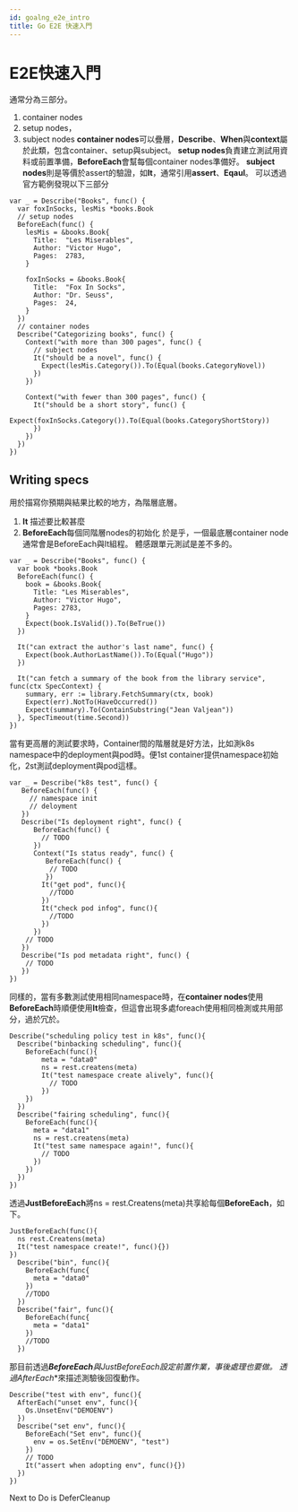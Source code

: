 ```yaml
---
id: goalng_e2e_intro
title: Go E2E 快速入門
---
```

# E2E快速入門
通常分為三部分。
1. container nodes
2. setup nodes，
3. subject nodes
**container nodes**可以疊層，**Describe**、**When**與**context**屬於此類，包含container、setup與subject。
**setup nodes**負責建立測試用資料或前置準備，**BeforeEach**會幫每個container nodes準備好。
**subject nodes**則是等價於assert的驗證，如**It**，通常引用**assert**、**Eqaul**。
可以透過官方範例發現以下三部分
```golang
var _ = Describe("Books", func() {
  var foxInSocks, lesMis *books.Book
  // setup nodes
  BeforeEach(func() {
    lesMis = &books.Book{
      Title:  "Les Miserables",
      Author: "Victor Hugo",
      Pages:  2783,
    }

    foxInSocks = &books.Book{
      Title:  "Fox In Socks",
      Author: "Dr. Seuss",
      Pages:  24,
    }
  })
  // container nodes
  Describe("Categorizing books", func() {
    Context("with more than 300 pages", func() {
      // subject nodes
      It("should be a novel", func() {
        Expect(lesMis.Category()).To(Equal(books.CategoryNovel))
      })
    })

    Context("with fewer than 300 pages", func() {
      It("should be a short story", func() {
        Expect(foxInSocks.Category()).To(Equal(books.CategoryShortStory))
      })
    })
  })
})
```
## Writing specs
用於描寫你預期與結果比較的地方，為階層底層。
1. **It** 描述要比較甚麼
2. **BeforeEach**每個同階層nodes的初始化
於是乎，一個最底層container node通常會是BeforeEach與It組程。
體感跟單元測試是差不多的。
```golang
var _ = Describe("Books", func() {
  var book *books.Book
  BeforeEach(func() {
    book = &books.Book{
      Title: "Les Miserables",
      Author: "Victor Hugo",
      Pages: 2783,
    }
    Expect(book.IsValid()).To(BeTrue())
  })

  It("can extract the author's last name", func() {
    Expect(book.AuthorLastName()).To(Equal("Hugo"))
  })

  It("can fetch a summary of the book from the library service", func(ctx SpecContext) {
    summary, err := library.FetchSummary(ctx, book)
    Expect(err).NotTo(HaveOccurred())
    Expect(summary).To(ContainSubstring("Jean Valjean"))
  }, SpecTimeout(time.Second))
})
```
當有更高層的測試要求時，Container間的階層就是好方法，比如測k8s namespace中的deployment與pod時。便1st container提供namespace初始化，2st測試deployment與pod這樣。
```golang
var _ = Describe("k8s test", func() {
   BeforeEach(func() {
     // namespace init
     // deloyment
   })
   Describe("Is deployment right", func() {
      BeforeEach(func() {
        // TODO
      })
      Context("Is status ready", func() {
         BeforeEach(func() {
          // TODO
         })
        It("get pod", func(){ 
          //TODO 
        })
        It("check pod infog", func(){
          //TODO
        })
      })
    // TODO
   })
   Describe("Is pod metadata right", func() {
    // TODO
   })
})
```
同樣的，當有多數測試使用相同namespace時，在**container nodes**使用**BeforeEach**時順便使用**It**檢查，但這會出現多處foreach使用相同檢測或共用部分，過於冗於。
```golang
Describe("scheduling policy test in k8s", func(){
  Describe("binbacking scheduling", func(){
    BeforeEach(func(){
        meta = "data0"
        ns = rest.createns(meta)
        It("test namespace create alively", func(){
          // TODO
        })
    })
  })
  Describe("fairing scheduling", func(){
    BeforeEach(func(){
      meta = "data1"
      ns = rest.createns(meta)
      It("test same namespace again!", func(){
        // TODO
      })
    })
  })
}) 
```
透過**JustBeforeEach**將ns = rest.Createns(meta)共享給每個**BeforeEach**，如下。
```golang
JustBeforeEach(func(){
  ns rest.Createns(meta)
  It("test namespace create!", func(){})
})
  Describe("bin", func(){
    BeforeEach(func{
      meta = "data0"
    })
    //TODO
  })
  Describe("fair", func(){
    BeforeEach(func{
      meta = "data1"
    })
    //TODO
  })
```
那目前透過***BeforeEach**與**JustBeforeEach**設定前置作業，事後處理也要做。
透過**AfterEach**來描述測驗後回復動作。
```golang
Describe("test with env", func(){
  AfterEach("unset env", func(){
    Os.UnsetEnv("DEMOENV")
  })
  Describe("set env", func(){
    BeforeEach("Set env", func(){
      env = os.SetEnv("DEMOENV", "test")
    })
    // TODO
    It("assert when adopting env", func(){})
  })
})
```
Next to Do is DeferCleanup